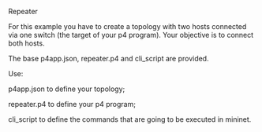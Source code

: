 Repeater

For this example you have to create a topology with two hosts connected via one switch (the target of your p4 program). Your objective is to connect both hosts.

The base p4app.json, repeater.p4 and cli_script are provided.  

Use:

  p4app.json to define your topology;

  repeater.p4 to define your p4 program;

  cli_script to define the commands that are going to be executed in mininet.

